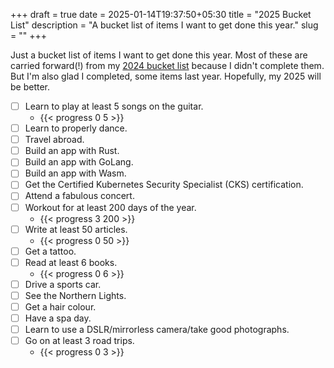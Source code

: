 +++ 
draft = true
date = 2025-01-14T19:37:50+05:30
title = "2025 Bucket List"
description = "A bucket list of items I want to get done this year."
slug = "" 
+++

Just a bucket list of items I want to get done this year. Most of these are carried forward(!) from my [2024 bucket list](../bucket-list-2024) because I didn't complete them. But I'm also glad I completed, some items last year. Hopefully, my 2025 will be better.

- [ ] Learn to play at least 5 songs on the guitar.
  - {{< progress 0 5 >}}
- [ ] Learn to properly dance.
- [ ] Travel abroad.
- [ ] Build an app with Rust.
- [ ] Build an app with GoLang.
- [ ] Build an app with Wasm.
- [ ] Get the Certified Kubernetes Security Specialist (CKS) certification.
- [ ] Attend a fabulous concert.
- [ ] Workout for at least 200 days of the year.
  - {{< progress 3 200 >}}
- [ ] Write at least 50 articles.
  - {{< progress 0 50 >}}
- [ ] Get a tattoo.
- [ ] Read at least 6 books.
  - {{< progress 0 6 >}}
- [ ] Drive a sports car.
- [ ] See the Northern Lights.
- [ ] Get a hair colour.
- [ ] Have a spa day.
- [ ] Learn to use a DSLR/mirrorless camera/take good photographs.
- [ ] Go on at least 3 road trips.
  - {{< progress 0 3 >}}
